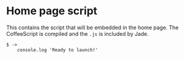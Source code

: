 # Home page script

This contains the script that will be embedded in the home page.
The CoffeeScript is compiled and the `.js` is included by Jade.

	$ ->
		console.log 'Ready to launch!'
